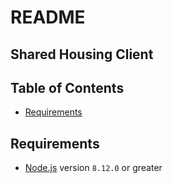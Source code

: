 # README

## Shared Housing Client

## Table of Contents

- [Requirements](./#requirements)

## Requirements <a name="requirements"></a>

- [Node.js](https://nodejs.org) version `8.12.0` or greater
